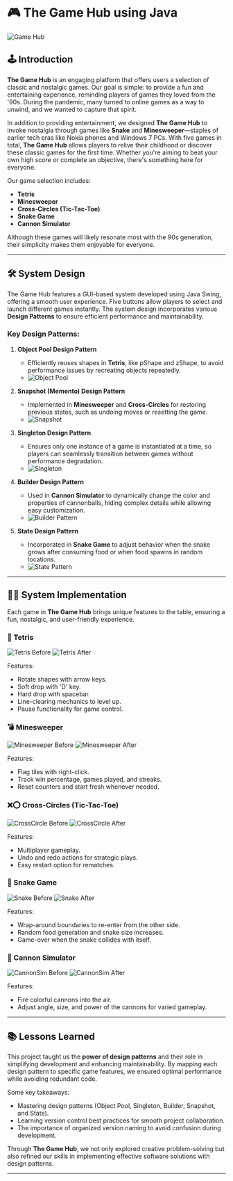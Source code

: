 # 🎮 The Game Hub using Java
![Game Hub](images/GameHub.png)

## 🕹️ Introduction

**The Game Hub** is an engaging platform that offers users a selection of classic and nostalgic games. Our goal is simple: to provide a fun and entertaining experience, reminding players of games they loved from the '90s. During the pandemic, many turned to online games as a way to unwind, and we wanted to capture that spirit.

In addition to providing entertainment, we designed **The Game Hub** to invoke nostalgia through games like **Snake** and **Minesweeper**—staples of earlier tech eras like Nokia phones and Windows 7 PCs. With five games in total, **The Game Hub** allows players to relive their childhood or discover these classic games for the first time. Whether you're aiming to beat your own high score or complete an objective, there's something here for everyone.

Our game selection includes:
- **Tetris**
- **Minesweeper**
- **Cross-Circles (Tic-Tac-Toe)**
- **Snake Game**
- **Cannon Simulator**

Although these games will likely resonate most with the 90s generation, their simplicity makes them enjoyable for everyone.

---

## 🛠️ System Design

The Game Hub features a GUI-based system developed using Java Swing, offering a smooth user experience. Five buttons allow players to select and launch different games instantly. The system design incorporates various **Design Patterns** to ensure efficient performance and maintainability.

### Key Design Patterns:

1. **Object Pool Design Pattern**
   - Efficiently reuses shapes in **Tetris**, like pShape and zShape, to avoid performance issues by recreating objects repeatedly.
   - ![Object Pool](images/ObjectPool.png)

2. **Snapshot (Memento) Design Pattern**
   - Implemented in **Minesweeper** and **Cross-Circles** for restoring previous states, such as undoing moves or resetting the game.
   - ![Snapshot](images/Snapshot.png)

3. **Singleton Design Pattern**
   - Ensures only one instance of a game is instantiated at a time, so players can seamlessly transition between games without performance degradation.
   - ![Singleton](images/Singleton.png)

4. **Builder Design Pattern**
   - Used in **Cannon Simulator** to dynamically change the color and properties of cannonballs, hiding complex details while allowing easy customization.
   - ![Builder Pattern](images/BuilderPattern.png)

5. **State Design Pattern**
   - Incorporated in **Snake Game** to adjust behavior when the snake grows after consuming food or when food spawns in random locations.
   - ![State Pattern](images/StatePattern.png)

---

## 🧑‍💻 System Implementation

Each game in **The Game Hub** brings unique features to the table, ensuring a fun, nostalgic, and user-friendly experience.

### 🔲 Tetris
![Tetris Before](images/TetrisBefore.png)
![Tetris After](images/TetrisAfter.png)

Features:
- Rotate shapes with arrow keys.
- Soft drop with 'D' key.
- Hard drop with spacebar.
- Line-clearing mechanics to level up.
- Pause functionality for game control.

### 💣 Minesweeper
![Minesweeper Before](images/MinesweeperBefore.png)
![Minesweeper After](images/MinesweeperAfter.png)

Features:
- Flag tiles with right-click.
- Track win percentage, games played, and streaks.
- Reset counters and start fresh whenever needed.

### ❌⭕ Cross-Circles (Tic-Tac-Toe)
![CrossCircle Before](images/CrossCircleBefore.png)
![CrossCircle After](images/CrossCircleAfter.png)

Features:
- Multiplayer gameplay.
- Undo and redo actions for strategic plays.
- Easy restart option for rematches.

### 🐍 Snake Game
![Snake Before](images/SnakeGameBefore.png)
![Snake After](images/SnakeGameAfter.png)

Features:
- Wrap-around boundaries to re-enter from the other side.
- Random food generation and snake size increases.
- Game-over when the snake collides with itself.

### 🎯 Cannon Simulator
![CannonSim Before](images/CannonSimBefore.png)
![CannonSim After](images/CannonSimAfter.png)

Features:
- Fire colorful cannons into the air.
- Adjust angle, size, and power of the cannons for varied gameplay.

---

## 📚 Lessons Learned

This project taught us the **power of design patterns** and their role in simplifying development and enhancing maintainability. By mapping each design pattern to specific game features, we ensured optimal performance while avoiding redundant code.

Some key takeaways:
- Mastering design patterns (Object Pool, Singleton, Builder, Snapshot, and State).
- Learning version control best practices for smooth project collaboration.
- The importance of organized version naming to avoid confusion during development.

Through **The Game Hub**, we not only explored creative problem-solving but also refined our skills in implementing effective software solutions with design patterns.

---
